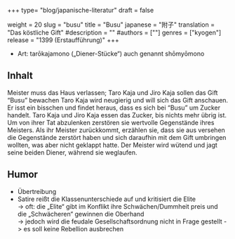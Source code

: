 +++
type= "blog/japanische-literatur"
draft = false

weight = 20
slug = "busu"
title = "Busu"
japanese = "附子"
translation = "Das köstliche Gift"
#description = ""
#authors = [""]
genres = ["kyogen"]
release = "1399 (Erstaufführung)"
+++

- Art: tarōkajamono („Diener-Stücke“) auch genannt shōmyōmono

## Inhalt

Meister muss das Haus verlassen; Taro Kaja und Jiro Kaja sollen das Gift “Busu” bewachen
Taro Kaja wird neugierig und will sich das Gift anschauen.
Er isst ein bisschen und findet heraus, dass es sich bei “Busu” um Zucker handelt.
Taro Kaja und Jiro Kaja essen das Zucker, bis nichts mehr übrig ist.
Um von ihrer Tat abzulenken zerstören sie wertvolle Gegenstände ihres Meisters.
Als ihr Meister zurückkommt, erzählen sie, dass sie aus versehen die Gegenstände zerstört haben und sich daraufhin mit dem Gift umbringen wollten, was aber nicht geklappt hatte.
Der Meister wird wütend und jagt seine beiden Diener, während sie weglaufen.

## Humor

- Übertreibung
- Satire reißt die Klassenunterschiede auf und kritisiert die Elite  
  -> oft: die „Elite“ gibt im Konflikt ihre Schwächen/Dummheit preis und die „Schwächeren“ gewinnen die Oberhand  
  -> jedoch wird die feudale Gesellschaftsordnung nicht in Frage gestellt -> es soll keine Rebellion ausbrechen  
